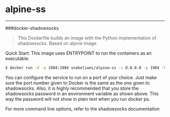 # alpine-ss
---
###docker-shadowsocks
>This Dockerfile builds an image with the Python implementation of shadowsocks. Based on alpine image.

Quick Start:
This image uses ENTRYPOINT to run the containers as an executable.
```bash
$ docker run -d -p 1984:1984 snakeliwei/alpine-ss -s 0.0.0.0 -p 1984 -k $SSPASSWORD -m aes-256-cfb
```
You can configure the service to run on a port of your choice. Just make sure the port number given to Docker is the same as the one given to shadowsocks. Also, it is highly recommended that you store the shadowsocks password in an environment variable as shown above. This way the password will not show in plain text when you run docker ps.

For more command line options, refer to the shadowsocks documentation
